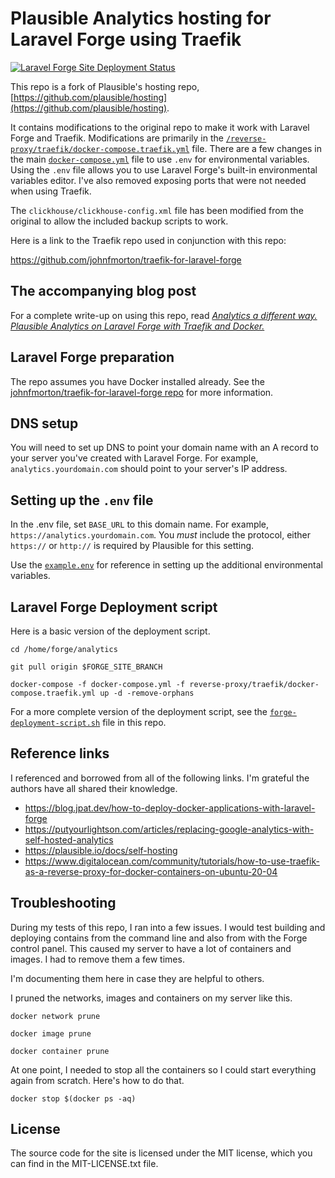 # Plausible Analytics hosting for Laravel Forge using Traefik

[![Laravel Forge Site Deployment Status](https://img.shields.io/endpoint?url=https%3A%2F%2Fforge.laravel.com%2Fsite-badges%2F695965e9-3e86-4ebf-92e4-39ea173070f3%3Fdate%3D1%26commit%3D1&style=plastic)](https://forge.laravel.com/servers/699880/sites/2038760)

This repo is a fork of Plausible's hosting repo,[https://github.com/plausible/hosting](https://github.com/plausible/hosting).

It contains modifications to the original repo to make it work with Laravel Forge and Traefik. Modifications are primarily in the [`/reverse-proxy/traefik/docker-compose.traefik.yml`](/reverse-proxy/traefik/docker-compose.traefik.yml) file. There are a few changes in the main [`docker-compose.yml`](/docker-compose.yml) file to use `.env` for environmental variables. Using the `.env` file allows you to use Laravel Forge's built-in environmental variables editor. I've also removed exposing ports that were not needed when using Traefik.

The `clickhouse/clickhouse-config.xml` file has been modified from the original to allow the included backup scripts to work.

Here is a link to the Traefik repo used in conjunction with this repo:

https://github.com/johnfmorton/traefik-for-laravel-forge

## The accompanying blog post

For a complete write-up on using this repo, read [*Analytics a different way. Plausible Analytics on Laravel Forge with Traefik and Docker.*](https://supergeekery.com/blog/plausible-analytics-on-laravel-forge-with-traefik-and-docker)

## Laravel Forge preparation

The repo assumes you have Docker installed already. See the [johnfmorton/traefik-for-laravel-forge repo](https://github.com/johnfmorton/traefik-for-laravel-forge#laravel-forge-preparation) for more information.

## DNS setup

You will need to set up DNS to point your domain name with an A record to your server you've created with Laravel Forge. For example, `analytics.yourdomain.com` should point to your server's IP address.

## Setting up the `.env` file

In the .env file, set `BASE_URL` to this domain name. For example, `https://analytics.yourdomain.com`. You *must* include the protocol, either `https://` or `http://` is required by Plausible for this setting.

Use the [`example.env`](/example.env) for reference in setting up the additional environmental variables.

## Laravel Forge Deployment script

Here is a basic version of the deployment script.

```
cd /home/forge/analytics

git pull origin $FORGE_SITE_BRANCH

docker-compose -f docker-compose.yml -f reverse-proxy/traefik/docker-compose.traefik.yml up -d -remove-orphans
```

For a more complete version of the deployment script, see the [`forge-deployment-script.sh`](./forge-deployment-script.sh) file in this repo.


## Reference links

I referenced and borrowed from all of the following links. I'm grateful the authors have all shared their knowledge.

* https://blog.jpat.dev/how-to-deploy-docker-applications-with-laravel-forge
* https://putyourlightson.com/articles/replacing-google-analytics-with-self-hosted-analytics
* https://plausible.io/docs/self-hosting
* https://www.digitalocean.com/community/tutorials/how-to-use-traefik-as-a-reverse-proxy-for-docker-containers-on-ubuntu-20-04


## Troubleshooting

During my tests of this repo, I ran into a few issues. I would test building and deploying contains from the command line and also from with the Forge control panel. This caused my server to have a lot of containers and images. I had to remove them a few times.

I'm documenting them here in case they are helpful to others.

I pruned the networks, images and containers on my server like this.

```
docker network prune
```

```
docker image prune
```

```
docker container prune
```

At one point, I needed to stop all the containers so I could start everything again from scratch. Here's how to do that.

```
docker stop $(docker ps -aq)
```

## License

The source code for the site is licensed under the MIT license, which you can find in
the MIT-LICENSE.txt file.
